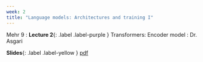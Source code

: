 ```yaml
---
week: 2
title: "Language models: Architectures and training I"
---
```


Mehr 9
: **Lecture 2**{: .label .label-purple } Transformers: Encoder model
  : Dr. Asgari

  **Slides**{: .label .label-yellow } [pdf](../assets/lectures/Transformers-Encoder.pdf)